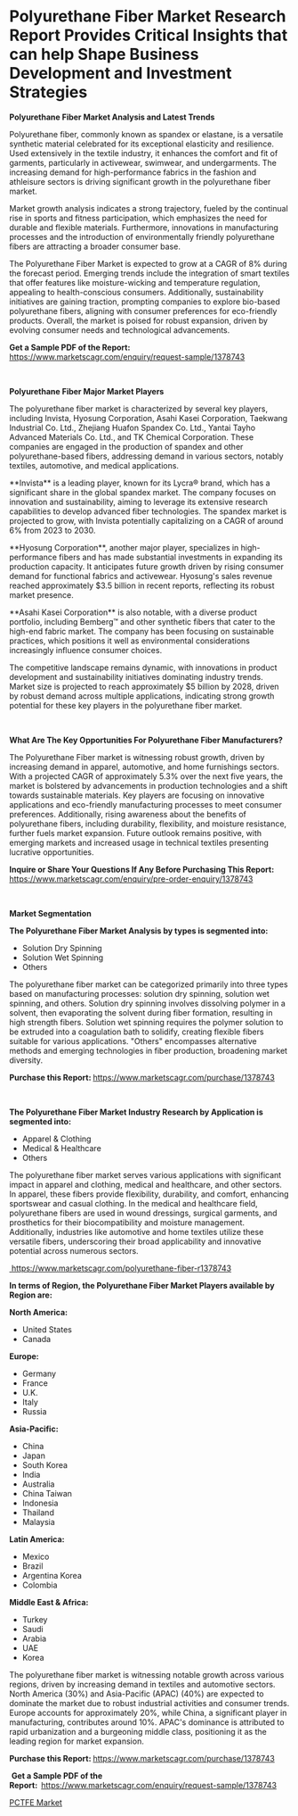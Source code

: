 <p><h1>Polyurethane Fiber Market Research Report Provides Critical Insights that can help Shape Business Development and Investment Strategies</h1></p><p><strong>Polyurethane Fiber Market Analysis and Latest Trends</strong></p>
<p><p>Polyurethane fiber, commonly known as spandex or elastane, is a versatile synthetic material celebrated for its exceptional elasticity and resilience. Used extensively in the textile industry, it enhances the comfort and fit of garments, particularly in activewear, swimwear, and undergarments. The increasing demand for high-performance fabrics in the fashion and athleisure sectors is driving significant growth in the polyurethane fiber market. </p><p>Market growth analysis indicates a strong trajectory, fueled by the continual rise in sports and fitness participation, which emphasizes the need for durable and flexible materials. Furthermore, innovations in manufacturing processes and the introduction of environmentally friendly polyurethane fibers are attracting a broader consumer base. </p><p>The Polyurethane Fiber Market is expected to grow at a CAGR of 8% during the forecast period. Emerging trends include the integration of smart textiles that offer features like moisture-wicking and temperature regulation, appealing to health-conscious consumers. Additionally, sustainability initiatives are gaining traction, prompting companies to explore bio-based polyurethane fibers, aligning with consumer preferences for eco-friendly products. Overall, the market is poised for robust expansion, driven by evolving consumer needs and technological advancements.</p></p>
<p><strong>Get a Sample PDF of the Report:&nbsp;</strong> <a href="https://www.marketscagr.com/enquiry/request-sample/1378743?utm_campaign=2653&utm_medium=2&utm_source=Github&utm_content=ia&utm_term=31032025&utm_id=polyurethane-fiber">https://www.marketscagr.com/enquiry/request-sample/1378743</a></p>
<p>&nbsp;</p>
<p><strong>Polyurethane Fiber Major Market Players</strong></p>
<p><p>The polyurethane fiber market is characterized by several key players, including Invista, Hyosung Corporation, Asahi Kasei Corporation, Taekwang Industrial Co. Ltd., Zhejiang Huafon Spandex Co. Ltd., Yantai Tayho Advanced Materials Co. Ltd., and TK Chemical Corporation. These companies are engaged in the production of spandex and other polyurethane-based fibers, addressing demand in various sectors, notably textiles, automotive, and medical applications.</p><p>**Invista** is a leading player, known for its Lycra® brand, which has a significant share in the global spandex market. The company focuses on innovation and sustainability, aiming to leverage its extensive research capabilities to develop advanced fiber technologies. The spandex market is projected to grow, with Invista potentially capitalizing on a CAGR of around 6% from 2023 to 2030.</p><p>**Hyosung Corporation**, another major player, specializes in high-performance fibers and has made substantial investments in expanding its production capacity. It anticipates future growth driven by rising consumer demand for functional fabrics and activewear. Hyosung's sales revenue reached approximately $3.5 billion in recent reports, reflecting its robust market presence.</p><p>**Asahi Kasei Corporation** is also notable, with a diverse product portfolio, including Bemberg™ and other synthetic fibers that cater to the high-end fabric market. The company has been focusing on sustainable practices, which positions it well as environmental considerations increasingly influence consumer choices.</p><p>The competitive landscape remains dynamic, with innovations in product development and sustainability initiatives dominating industry trends. Market size is projected to reach approximately $5 billion by 2028, driven by robust demand across multiple applications, indicating strong growth potential for these key players in the polyurethane fiber market.</p></p>
<p>&nbsp;</p>
<p><strong>What Are The Key Opportunities For Polyurethane Fiber Manufacturers?</strong></p>
<p><p>The Polyurethane Fiber market is witnessing robust growth, driven by increasing demand in apparel, automotive, and home furnishings sectors. With a projected CAGR of approximately 5.3% over the next five years, the market is bolstered by advancements in production technologies and a shift towards sustainable materials. Key players are focusing on innovative applications and eco-friendly manufacturing processes to meet consumer preferences. Additionally, rising awareness about the benefits of polyurethane fibers, including durability, flexibility, and moisture resistance, further fuels market expansion. Future outlook remains positive, with emerging markets and increased usage in technical textiles presenting lucrative opportunities.</p></p>
<p><strong>Inquire or Share Your Questions If Any Before Purchasing This Report:</strong> <a href="https://www.marketscagr.com/enquiry/pre-order-enquiry/1378743?utm_campaign=2653&utm_medium=2&utm_source=Github&utm_content=ia&utm_term=31032025&utm_id=polyurethane-fiber">https://www.marketscagr.com/enquiry/pre-order-enquiry/1378743</a></p>
<p>&nbsp;</p>
<p><strong>Market Segmentation</strong></p>
<p><strong>The Polyurethane Fiber Market Analysis by types is segmented into:</strong></p>
<p><ul><li>Solution Dry Spinning</li><li>Solution Wet Spinning</li><li>Others</li></ul></p>
<p><p>The polyurethane fiber market can be categorized primarily into three types based on manufacturing processes: solution dry spinning, solution wet spinning, and others. Solution dry spinning involves dissolving polymer in a solvent, then evaporating the solvent during fiber formation, resulting in high strength fibers. Solution wet spinning requires the polymer solution to be extruded into a coagulation bath to solidify, creating flexible fibers suitable for various applications. "Others" encompasses alternative methods and emerging technologies in fiber production, broadening market diversity.</p></p>
<p><strong>Purchase this Report:&nbsp;</strong><a href="https://www.marketscagr.com/purchase/1378743?utm_campaign=2653&utm_medium=2&utm_source=Github&utm_content=ia&utm_term=31032025&utm_id=polyurethane-fiber">https://www.marketscagr.com/purchase/1378743</a></p>
<p>&nbsp;</p>
<p><strong>The Polyurethane Fiber Market Industry Research by Application is segmented into:</strong></p>
<p><ul><li>Apparel & Clothing</li><li>Medical & Healthcare</li><li>Others</li></ul></p>
<p><p>The polyurethane fiber market serves various applications with significant impact in apparel and clothing, medical and healthcare, and other sectors. In apparel, these fibers provide flexibility, durability, and comfort, enhancing sportswear and casual clothing. In the medical and healthcare field, polyurethane fibers are used in wound dressings, surgical garments, and prosthetics for their biocompatibility and moisture management. Additionally, industries like automotive and home textiles utilize these versatile fibers, underscoring their broad applicability and innovative potential across numerous sectors.</p></p>
<p><a href="https://www.marketscagr.com/polyurethane-fiber-r1378743?utm_campaign=2653&utm_medium=2&utm_source=Github&utm_content=ia&utm_term=31032025&utm_id=polyurethane-fiber">&nbsp;https://www.marketscagr.com/polyurethane-fiber-r1378743</a></p>
<p><strong>In terms of Region, the Polyurethane Fiber Market Players available by Region are:</strong></p>
<p>
    <p> <strong> North America: </strong>
        <ul>
            <li>United States</li>
            <li>Canada</li>
        </ul>
        </p> 
    <p> <strong> Europe: </strong>
        <ul>
            <li>Germany</li>
            <li>France</li>
            <li>U.K.</li>
            <li>Italy</li>
            <li>Russia</li>
        </ul>
        </p> 
    <p> <strong> Asia-Pacific: </strong>
        <ul>
            <li>China</li>
            <li>Japan</li>
            <li>South Korea</li>
            <li>India</li>
            <li>Australia</li>
            <li>China Taiwan</li>
            <li>Indonesia</li>
            <li>Thailand</li>
            <li>Malaysia</li>
        </ul>
        </p> 
    <p> <strong> Latin America: </strong>
        <ul>
            <li>Mexico</li>
            <li>Brazil</li>
            <li>Argentina Korea</li>
            <li>Colombia</li>
        </ul>
        </p> 
    <p> <strong> Middle East & Africa: </strong>
        <ul>
            <li>Turkey</li>
            <li>Saudi</li>
            <li>Arabia</li>
            <li>UAE</li>
            <li>Korea</li>
        </ul>
    </p>
    </p>
<p><p>The polyurethane fiber market is witnessing notable growth across various regions, driven by increasing demand in textiles and automotive sectors. North America (30%) and Asia-Pacific (APAC) (40%) are expected to dominate the market due to robust industrial activities and consumer trends. Europe accounts for approximately 20%, while China, a significant player in manufacturing, contributes around 10%. APAC's dominance is attributed to rapid urbanization and a burgeoning middle class, positioning it as the leading region for market expansion.</p></p>
<p><strong>Purchase this Report: </strong><a href="https://www.marketscagr.com/purchase/1378743?utm_campaign=2653&utm_medium=2&utm_source=Github&utm_content=ia&utm_term=31032025&utm_id=polyurethane-fiber">https://www.marketscagr.com/purchase/1378743</a></p>
<p>&nbsp;<strong>Get a Sample PDF of the Report:&nbsp;&nbsp;</strong><a href="https://www.marketscagr.com/enquiry/request-sample/1378743?utm_campaign=2653&utm_medium=2&utm_source=Github&utm_content=ia&utm_term=31032025&utm_id=polyurethane-fiber">https://www.marketscagr.com/enquiry/request-sample/1378743</a></p>
<p><strong></strong></p>
<p><p><a href="https://github.com/tashiafun920/Market-Research-Report-List-1/blob/main/pctfe-market.md?utm_campaign=2653&utm_medium=2&utm_source=Github&utm_content=ia&utm_term=31032025&utm_id=polyurethane-fiber">PCTFE Market</a></p></p>